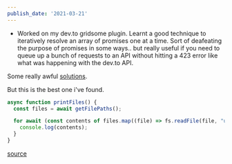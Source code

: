 ```yaml
---
publish_date: '2021-03-21'
---
```


- Worked on my dev.to gridsome plugin. Learnt a good technique to iteratively resolve an array of promises one at a time. Sort of deafeating the purpose of promises in some ways.. but really useful if you need to queue up a bunch of requests to an API without hitting a 423 error like what was happening with the dev.to API.

Some really awful [solutions](https://stackoverflow.com/questions/43082934/how-to-execute-promises-sequentially-passing-the-parameters-from-an-array).

But this is the best one i've found.

```js
async function printFiles() {
  const files = await getFilePaths();

  for await (const contents of files.map((file) => fs.readFile(file, "utf8"))) {
    console.log(contents);
  }
}
```

[source](https://stackoverflow.com/questions/37576685/using-async-await-with-a-foreach-loop/50874507#50874507)
